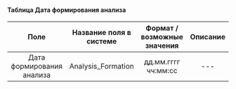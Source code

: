 #### Таблица Дата формирования анализа

| **Поле**                    | **Название поля в системе** | **Формат / возможные значения**        | **Описание** |
|:---------------------------:|:---------------------------:|:--------------------------------------:|:------------:|
| Дата формирования анализа                  | Analysis_Formation                    | дд.мм.гггг чч:мм:сс                                    | ---          |
